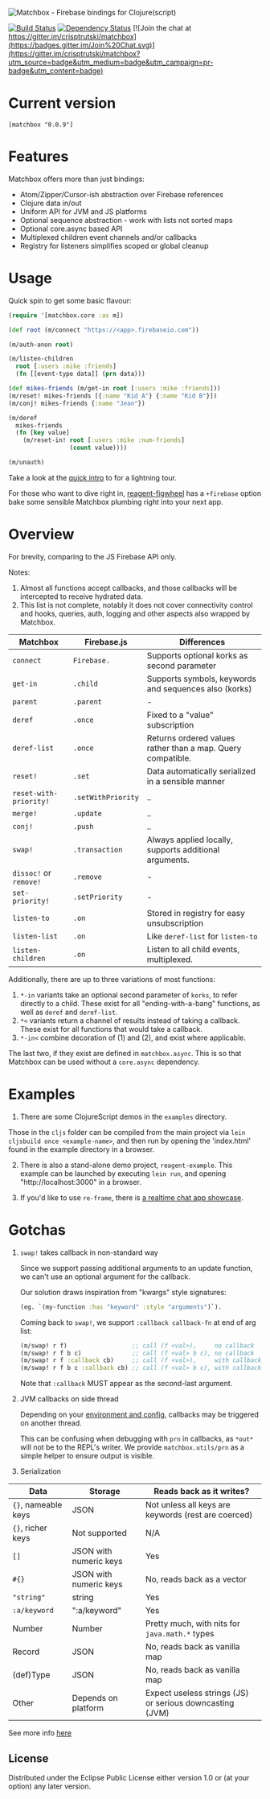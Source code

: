 ![Matchbox - Firebase bindings for Clojure(script)](https://cloud.githubusercontent.com/assets/881351/6866974/0c503f46-d486-11e4-9b88-6e0c833afeb0.png)


[![Build Status](https://circleci.com/gh/crisptrutski/matchbox.svg?style=shield)](https://circleci.com/gh/crisptrutski/matchbox)
[![Dependency Status](https://www.versioneye.com/clojure/matchbox:matchbox/badge.svg)](https://www.versioneye.com/clojure/matchbox:matchbox)
[![Join the chat at https://gitter.im/crisptrutski/matchbox](https://badges.gitter.im/Join%20Chat.svg)](https://gitter.im/crisptrutski/matchbox?utm_source=badge&utm_medium=badge&utm_campaign=pr-badge&utm_content=badge)

# Current version

```
[matchbox "0.0.9"]
```

# Features

Matchbox offers more than just bindings:

 * Atom/Zipper/Cursor-ish abstraction over Firebase references
 * Clojure data in/out
 * Uniform API for JVM and JS platforms
 * Optional sequence abstraction - work with lists not sorted maps
 * Optional core.async based API
 * Multiplexed children event channels and/or callbacks
 * Registry for listeners simplifies scoped or global cleanup

# Usage

Quick spin to get some basic flavour:

```clojure
(require '[matchbox.core :as m])

(def root (m/connect "https://<app>.firebaseio.com"))

(m/auth-anon root)

(m/listen-children
  root [:users :mike :friends]
  (fn [[event-type data]] (prn data)))

(def mikes-friends (m/get-in root [:users :mike :friends]))
(m/reset! mikes-friends [{:name "Kid A"} {:name "Kid B"}])
(m/conj! mikes-friends {:name "Jean"})

(m/deref
  mikes-friends
  (fn [key value]
    (m/reset-in! root [:users :mike :num-friends]
                 (count value))))

(m/unauth)
```

Take a look at the [quick intro](docs/quick_intro.cljc) to for a lightning tour.

For those who want to dive right in, [reagent-figwheel](https://github.com/gadfly361/reagent-figwheel) has a `+firebase` option bake some sensible Matchbox plumbing right into your next app.

# Overview

For brevity, comparing to the JS Firebase API only.

Notes:

1. Almost all functions accept callbacks, and those callbacks will be intercepted to receive hydrated data.
2. This list is not complete, notably it does not cover connectivity control and hooks, queries, auth, logging and other aspects also wrapped by Matchbox.

Matchbox | Firebase.js | Differences
-------- | -------- | ------
`connect` | `Firebase.` | Supports optional korks as second parameter
`get-in` | `.child` | Supports symbols, keywords and sequences also (korks)
`parent` | `.parent` | -
`deref` | `.once` | Fixed to a "value" subscription
`deref-list` | `.once` | Returns ordered values rather than a map. Query compatible.
`reset!` | `.set` | Data automatically serialized in a sensible manner
`reset-with-priority!` | `.setWithPriority` | ..
`merge!` | `.update` | ..
`conj!` | `.push` | ..
`swap!` | `.transaction` | Always applied locally, supports additional arguments.
`dissoc!` or `remove!` | `.remove` | -
`set-priority!` | `.setPriority` | -
`listen-to` | `.on` | Stored in registry for easy unsubscription
`listen-list` | `.on` | Like `deref-list` for `listen-to`
`listen-children` | `.on` | Listen to all child events, multiplexed.

Additionally, there are up to three variations of most functions:

1. `*-in` variants take an optional second parameter of `korks`, to refer directly to a child.
   These exist for all "ending-with-a-bang" functions, as well as `deref` and `deref-list`.
2. `*<` variants return a channel of results instead of taking a callback.
   These exist for all functions that would take a callback.
3. `*-in<` combine decoration of (1) and (2), and exist where applicable.

The last two, if they exist are defined in `matchbox.async`. This is so that
Matchbox can be used without a `core.async` dependency.

# Examples

1) There are some ClojureScript demos in the `examples` directory.

Those in the `cljs` folder can be compiled from the main project via
`lein cljsbuild once <example-name>`, and then run by opening the 'index.html'
found in the example directory in a browser.

2) There is also a stand-alone demo project, `reagent-example`. This example can be
launched by executing `lein run`, and opening "http://localhost:3000" in a browser.

3) If you'd like to use `re-frame`, there is [a realtime chat app showcase](https://github.com/Quantisan/re-frame-firebase-example).

# Gotchas

1. `swap!` takes callback in non-standard way

   Since we support passing additional arguments to an update function,
   we can't use an optional argument for the callback.

   Our solution draws inspiration from "kwargs" style signatures:

   ```clojure
   (eg. `(my-function :has "keyword" :style "arguments")`).
   ```

   Coming back to `swap!`, we support `:callback callback-fn` at end of arg list:

   ```clojure
   (m/swap! r f)                  ;; call (f <val>),     no callback
   (m/swap! r f b c)              ;; call (f <val> b c), no callback
   (m/swap! r f :callback cb)     ;; call (f <val>),     with callback `cb`
   (m/swap! r f b c :callback cb) ;; call (f <val> b c), with callback `cb`
   ```

   Note that `:callback` MUST appear as the second-last argument.

2. JVM callbacks on side thread

   Depending on your [environment and
   config](https://www.firebase.com/docs/java-api/javadoc/com/firebase/client/Config.html#setEventTarget(com.firebase.client.EventTarget)),
   callbacks may be triggered on another thread.

   This can be confusing when debugging with `prn` in callbacks, as
   `*out*` will not be to the REPL's writer. We provide `matchbox.utils/prn` as a simple
   helper to ensure output is visible.

3. Serialization

  Data | Storage | Reads back as it writes?
  --- | --- | ---
  `{}`, nameable keys | JSON  | Not unless all keys are keywords (rest are coerced)
  `{}`, richer keys | Not supported | N/A
  `[]` | JSON with numeric keys | Yes
  `#{}` | JSON with numeric keys | No, reads back as a vector
  `"string"` | string | Yes
  `:a/keyword` | ":a/keyword" | Yes
  Number | Number | Pretty much, with nits for `java.math.*` types
  Record | JSON | No, reads back as vanilla map
  (def)Type | JSON | No, reads back as vanilla map
  Other | Depends on platform | Expect useless strings (JS) or serious downcasting (JVM)

  See more info [here](docs/serialization.md)

## License

Distributed under the Eclipse Public License either version 1.0 or (at your option) any later version.
